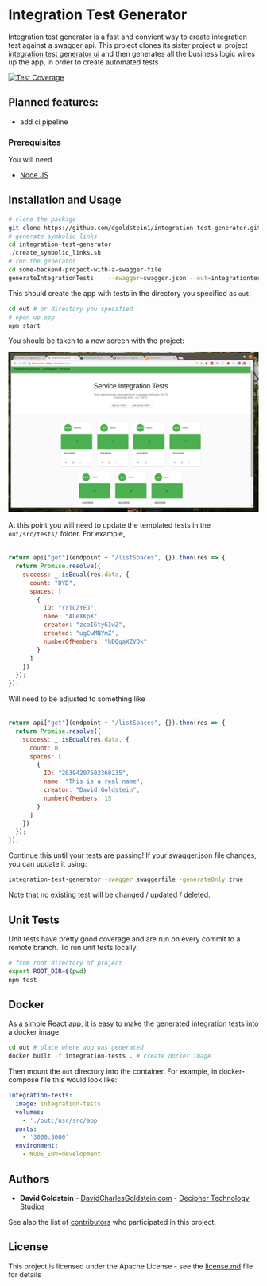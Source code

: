 # Integration Test Generator


Integration test generator is a fast and convient way to create integration test against a swagger api. This project clones its sister project ui project [integration test generator ui](https://github.com/dgoldstein1/swagger-integration-test-UI) and then generates all the business logic wires up the app, in order to create automated tests

[![Test Coverage](https://api.codeclimate.com/v1/badges/ce123b477e3b9b57cab8/test_coverage)](https://codeclimate.com/github/dgoldstein1/integration-test-generator/test_coverage)

## Planned features:

 - add ci pipeline

### Prerequisites

You will need 

- [Node JS](https://nodejs.org/en/)

## Installation and Usage

```sh
# clone the package
git clone https://github.com/dgoldstein1/integration-test-generator.git
# generate symbolic links
cd integration-test-generator
./create_symbolic_links.sh
# run the generator
cd some-backend-project-with-a-swagger-file
generateIntegrationTests    --swagger=swagger.json --out=integrationtests --endpoint=https://localhost:4000 --npmPackgeName=exemplarPlugin
```

This should create the app with tests in the directory you specified as `out`.

```sh
cd out # or directory you specified
# open up app
npm start 
``` 

You should be taken to a new screen with the project:

![app](images/exampleApp.png)

At this point you will need to update the templated tests in the `out/src/tests/` folder. For example, 

```js

return api["get"](endpoint + "/listSpaces", {}).then(res => {
  return Promise.resolve({
    success: _.isEqual(res.data, {
      count: "DYD",
      spaces: [
        {
          ID: "YrTCZYEJ",
          name: "ALeXKpX",
          creator: "zcaIGtyGIwZ",
          created: "ugCwMNYmZ",
          numberOfMembers: "hDQgaXZVOk"
        }
      ]
    })
  });
});
```

Will need to be adjusted to something like

```js

return api["get"](endpoint + "/listSpaces", {}).then(res => {
  return Promise.resolve({
    success: _.isEqual(res.data, {
      count: 0,
      spaces: [
        {
          ID: "20394207502360235",
          name: "This is a real name",
          creator: "David Goldstein",
          numberOfMembers: 15
        }
      ]
    })
  });
});

 ```

Continue this until your tests are passing! If your swagger.json file changes, you can update it using:

```sh
integration-test-generator -swagger swaggerfile -generateOnly true
```

Note that no existing test will be changed / updated / deleted.

## Unit Tests

Unit tests have pretty good coverage and are run on every commit to a remote branch. To run unit tests locally:

```sh
# from root directory of project
export ROOT_DIR=$(pwd)
npm test
```

## Docker 

As a simple React app, it is easy to make the generated integration tests into a docker image.

```sh
cd out # place where app was generated
docker built -f integration-tests . # create docker image 
```
Then mount the `out` directory into the container. For example, in docker-compose file this would look like:

```yml
integration-tests:
  image: integration-tests
  volumes:
    - './out:/usr/src/app'
  ports:
    - '3000:3000'
  environment:
    - NODE_ENV=development
```

## Authors

* **David Goldstein** - [DavidCharlesGoldstein.com](http://www.davidcharlesgoldstein.com/) - [Decipher Technology Studios](http://deciphernow.com/)

See also the list of [contributors](https://github.com/your/project/contributors) who participated in this project.

## License

This project is licensed under the Apache License - see the [license.md](LICENSE) file for details
